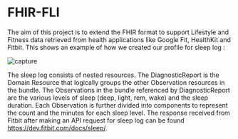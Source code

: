 # FHIR-FLI
The aim of this project is to extend the FHIR format to support Lifestyle and Fitness data retrieved from health applications like Google Fit, HealthKit and Fitbit.
This shows an example of how we created our profile for sleep log :

![capture](https://user-images.githubusercontent.com/13016465/29273226-694f285a-80fb-11e7-8bdf-58bf588a60b1.PNG)



The sleep log consists of nested resources. The DiagnosticReport is the Domain Resource that logically groups the other Observation resources in the bundle. The Observations in the bundle referenced by DiagnosticReport are the various levels of sleep (deep, light, rem, wake) and the sleep duration. Each Observation is further divided into components to represent the count and the minutes for each sleep level. The response received from Fitbit after making an API request for sleep log can be found https://dev.fitbit.com/docs/sleep/.
